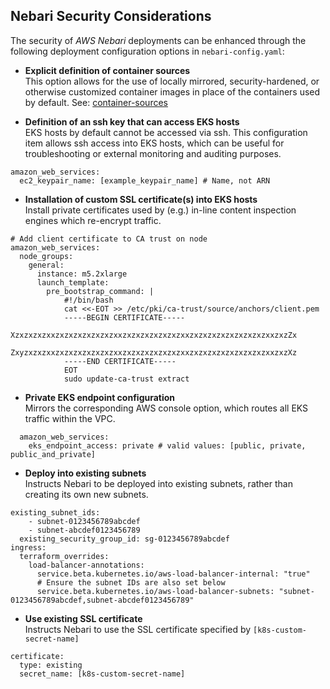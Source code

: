 ## Nebari Security Considerations

The security of _AWS Nebari_ deployments can be enhanced through the following deployment configuration options in `nebari-config.yaml`:

- **Explicit definition of container sources**  
  This option allows for the use of locally mirrored, security-hardened, or otherwise customized container images in place of the containers used by default.
  See: [container-sources](container-sources.md)

- **Definition of an ssh key that can access EKS hosts**  
  EKS hosts by default cannot be accessed via ssh. This configuration item allows ssh access into EKS hosts, which can be useful for troubleshooting or external monitoring and auditing purposes.

```
amazon_web_services:
  ec2_keypair_name: [example_keypair_name] # Name, not ARN
```

- **Installation of custom SSL certificate(s) into EKS hosts**  
  Install private certificates used by (e.g.) in-line content inspection engines which re-encrypt traffic.

```
# Add client certificate to CA trust on node
amazon_web_services:
  node_groups:
    general:
      instance: m5.2xlarge
      launch_template:
        pre_bootstrap_command: |
            #!/bin/bash
            cat <<-EOT >> /etc/pki/ca-trust/source/anchors/client.pem
            -----BEGIN CERTIFICATE-----
            XzxzxzxzxxzxzxzxzxzxzxzxxzxzxzxzxzxzxzxxzxzxzxzxzxzxzxzxzxxzxzZx
            ZxyzxzxzxxzxzxzxzxzxzxzxxzxzxzxzxzxzxzxxzxzxzxzxzxzxzxzxzxxzxzXz
            -----END CERTIFICATE-----
            EOT
            sudo update-ca-trust extract
```

- **Private EKS endpoint configuration**  
  Mirrors the corresponding AWS console option, which routes all EKS traffic within the VPC.

```
  amazon_web_services:
    eks_endpoint_access: private # valid values: [public, private, public_and_private]
```

- **Deploy into existing subnets**  
  Instructs Nebari to be deployed into existing subnets, rather than creating its own new subnets.

```
existing_subnet_ids:
    - subnet-0123456789abcdef
    - subnet-abcdef0123456789
  existing_security_group_id: sg-0123456789abcdef
ingress:
  terraform_overrides:
    load-balancer-annotations:
      service.beta.kubernetes.io/aws-load-balancer-internal: "true"
      # Ensure the subnet IDs are also set below
      service.beta.kubernetes.io/aws-load-balancer-subnets: "subnet-0123456789abcdef,subnet-abcdef0123456789"
```

- **Use existing SSL certificate**  
  Instructs Nebari to use the SSL certificate specified by `[k8s-custom-secret-name]`

```
certificate:
  type: existing
  secret_name: [k8s-custom-secret-name]
```
